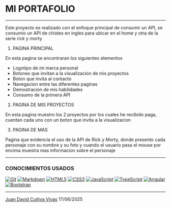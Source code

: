 # MI PORTAFOLIO
---
Este proyecto es realizado con el enfoque principal de consumir un API, se consumio un API de chistes en ingles para ubicar en el home y otra de la serie rick y morty

1. PAGINA PRINCIPAL

En esta pagina se encontraran los siguientes elementos
- Logotipo de mi marca personal
- Botones que invitan a la visualizacion de mis proyectos
- Boton que invita al contacto
- Navegacion entre las diferentes paginas
- Demostracion de mis habilidades
- Consumo de la primera API


2. PAGINA DE MIS PROYECTOS

En esta pagina muestro los 2 proyectos por los cuales he recibido paga, cuentan cada uno con un boton que invita a la visualizacion

3. PAGINA DE MAS

Pagina que evidencia el uso de la API de Rick y Morty, donde presento cada personaje con su nombre y su foto y cuando el usuario pasa el mouse por encima muestra mas informacion sobre el personaje  

---
### CONOCIMIENTOS USADOS

[![Git](https://img.shields.io/badge/git-%23F05033.svg?style=for-the-badge&logo=git&logoColor=white)](https://github.com/ctivaaa)
 [![Markdown](https://img.shields.io/badge/markdown-%23000000.svg?style=for-the-badge&logo=markdown&logoColor=white)](#)
[![HTML5](https://img.shields.io/badge/html5-%23E34F26.svg?style=for-the-badge&logo=html5&logoColor=white)](#)
[![CSS3](https://img.shields.io/badge/css3-%231572B6.svg?style=for-the-badge&logo=css3&logoColor=white)](#)
[![JavaScript](https://img.shields.io/badge/javascript-%23323330.svg?style=for-the-badge&logo=javascript&logoColor=%23F7DF1E)](#)
[![TypeScript](https://img.shields.io/badge/typescript-%23007ACC.svg?style=for-the-badge&logo=typescript&logoColor=white)](#)
[![Angular](https://img.shields.io/badge/angular-%23DD0031.svg?style=for-the-badge&logo=angular&logoColor=white)](#)
[![Bootstrap](https://img.shields.io/badge/bootstrap-%238511FA.svg?style=for-the-badge&logo=bootstrap&logoColor=white)](#)

---
[Juan David Cuitiva Vivas](https://github.com/ctivaaa) 17/06/2025


